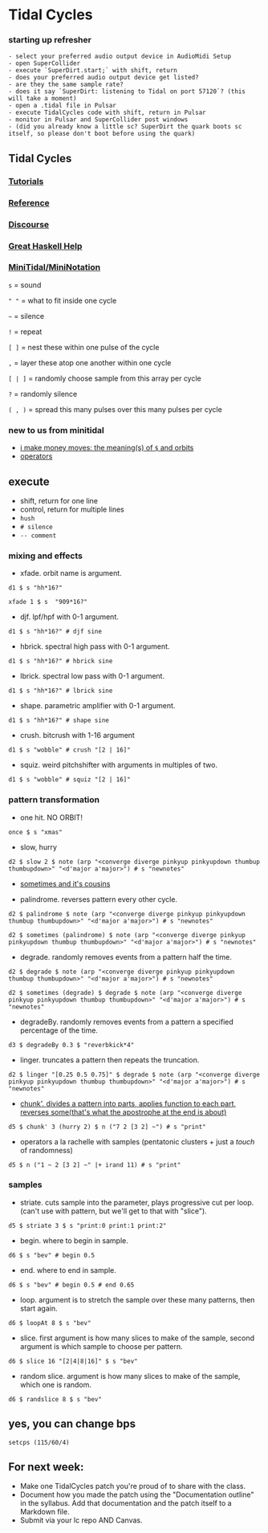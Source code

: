 # Tidal Cycles

### starting up refresher
    - select your preferred audio output device in AudioMidi Setup
    - open SuperCollider
    - execute `SuperDirt.start;` with shift, return
    - does your preferred audio output device get listed?
    - are they the same sample rate?
    - does it say `SuperDirt: listening to Tidal on port 57120`? (this will take a moment)
    - open a .tidal file in Pulsar
    - execute TidalCycles code with shift, return in Pulsar
    - monitor in Pulsar and SuperCollider post windows
    - (did you already know a little sc? SuperDirt the quark boots sc itself, so please don't boot before using the quark)

## Tidal Cycles
### [Tutorials](https://tidalcycles.org/docs/patternlib/tutorials/workshop)
### [Reference](https://tidalcycles.org/docs/reference/cycles)
### [Discourse](https://club.tidalcycles.org/)
### [Great Haskell Help](https://learnyouahaskell.com/chapters)

### [MiniTidal/MiniNotation](https://tidalcycles.org/docs/reference/mini_notation)
`s` = sound

`" "` = what to fit inside one cycle

`~` = silence

`!` = repeat

`[ ]` = nest these within one pulse of the cycle

`,` = layer these atop one another within one cycle

`[ | ]` = randomly choose sample from this array per cycle

`?` = randomly silence

`( , )` = spread this many pulses over this many pulses per cycle

### new to us from minitidal
- [i make money moves: the meaning(s) of `$` and orbits](https://tidalcycles.org/docs/innards/meaning_of_dollar)
- [operators](https://tidalcycles.org/docs/reference/pattern_structure)

## execute
  - shift, return for one line
  - control, return for multiple lines
  - `hush`
  - `# silence`
  - `-- comment`

### mixing and effects
- xfade. orbit name is argument.

`d1 $ s "hh*16?"`

`xfade 1 $ s  "909*16?"`

- djf. lpf/hpf with 0-1 argument.

`d1 $ s "hh*16?" # djf sine`

- hbrick. spectral high pass with 0-1 argument.

`d1 $ s "hh*16?" # hbrick sine`

- lbrick. spectral low pass with 0-1 argument.

`d1 $ s "hh*16?" # lbrick sine`

- shape. parametric amplifier with 0-1 argument.

`d1 $ s "hh*16?" # shape sine`

- crush. bitcrush with 1-16 argument

`d1 $ s "wobble" # crush "[2 | 16]"`

- squiz. weird pitchshifter with arguments in multiples of two.

`d1 $ s "wobble" # squiz "[2 | 16]"`

### pattern transformation

- one hit. NO ORBIT!

`once $ s "xmas"`

- slow, hurry

`d2 $ slow 2 $ note (arp "<converge diverge pinkyup pinkyupdown thumbup thumbupdown>" "<d'major a'major>") # s "newnotes"`

- [sometimes and it's cousins](https://tidalcycles.org/docs/reference/randomness/#the-sometimes-family)

- palindrome. reverses pattern every other cycle.

`d2 $ palindrome $ note (arp "<converge diverge pinkyup pinkyupdown thumbup thumbupdown>" "<d'major a'major>") # s "newnotes"`

`d2 $ sometimes (palindrome) $ note (arp "<converge diverge pinkyup pinkyupdown thumbup thumbupdown>" "<d'major a'major>") # s "newnotes"`

- degrade. randomly removes events from a pattern half the time.

`d2 $ degrade $ note (arp "<converge diverge pinkyup pinkyupdown thumbup thumbupdown>" "<d'major a'major>") # s "newnotes"`

`d2 $ sometimes (degrade) $ degrade $ note (arp "<converge diverge pinkyup pinkyupdown thumbup thumbupdown>" "<d'major a'major>") # s "newnotes"`

- degradeBy. randomly removes events from a pattern a specified percentage of the time.

`d3 $ degradeBy 0.3 $ "reverbkick*4"`

- linger. truncates a pattern then repeats the truncation.

`d2 $ linger "[0.25 0.5 0.75]" $ degrade $ note (arp "<converge diverge pinkyup pinkyupdown thumbup thumbupdown>" "<d'major a'major>") # s "newnotes"`

- [chunk'. divides a pattern into parts, applies function to each part, reverses some(that's what the apostrophe at the end is about)](https://tidalcycles.org/docs/reference/alteration/#chunk-1)

`d5 $ chunk' 3 (hurry 2) $ n ("7 2 [3 2] ~") # s "print"`  

- operators a la rachelle with samples (pentatonic clusters + just a *touch* of randomness)

`d5 $ n ("1 ~ 2 [3 2] ~" |+ irand 11) # s "print"`

### samples

- striate. cuts sample into the parameter, plays progressive cut per loop. (can't use with pattern, but we'll get to that with "slice").

`d5 $ striate 3 $ s "print:0 print:1 print:2"`

- begin. where to begin in sample.

`d6 $ s "bev" # begin 0.5`

- end. where to end in sample.

`d6 $ s "bev" # begin 0.5 # end 0.65`

- loop. argument is to stretch the sample over these many patterns, then start again.

`d6 $ loopAt 8 $ s "bev"`

- slice. first argument is how many slices to make of the sample, second argument is which sample to choose per pattern.

`d6 $ slice 16 "[2|4|8|16]" $ s "bev"`

- random slice. argument is how many slices to make of the sample, which one is random.

`d6 $ randslice 8 $ s "bev"`

## yes, you can change bps
`setcps (115/60/4)`

## For next week:
- Make one TidalCycles patch you're proud of to share with the class.
- Document how you made the patch using the "Documentation outline" in the syllabus. Add that documentation and the patch itself to a Markdown file.
- Submit via your lc repo AND Canvas.

